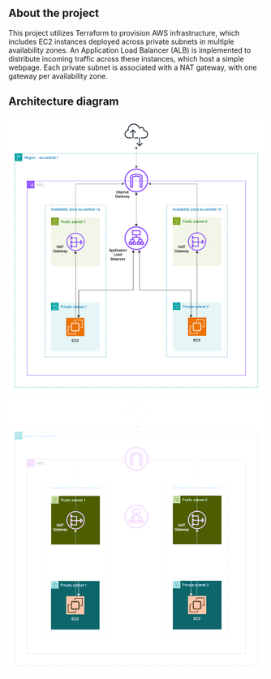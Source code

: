 ## About the project

This project utilizes Terraform to provision AWS infrastructure, which includes EC2 instances deployed across private subnets in multiple availability zones. An Application Load Balancer (ALB) is implemented to distribute incoming traffic across these instances, which host a simple webpage. Each private subnet is associated with a NAT gateway, with one gateway per availability zone.

## Architecture diagram

![Architecture diagram](doc/diagram-light.svg#gh-light-mode-only)
![Architecture diagram](doc/diagram-dark.svg#gh-dark-mode-only)
